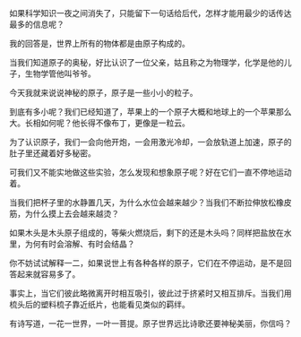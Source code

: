 如果科学知识一夜之间消失了，只能留下一句话给后代，怎样才能用最少的话传达最多的信息呢？

我的回答是，世界上所有的物体都是由原子构成的。

当我们知道原子的奥秘，好比认识了一位父亲，姑且称之为物理学，化学是他的儿子，生物学管他叫爷爷。



今天我就来说说神秘的原子，原子是一些小小的粒子。

到底有多小呢？我们已经知道了，苹果上的一个原子大概和地球上的一个苹果那么大。长相如何呢？他长得不像布丁，更像是一粒云。

为了认识原子，我们一会向他开炮，一会用激光冷却，一会放轨道上加速，原子的肚子里还藏着好多秘密。

可我们又不能实地做这些实验，怎么发现和想象原子呢？好在它们一直不停地运动着。



当我们把杯子里的水静置几天，为什么水位会越来越少？当我们不断拉伸放松橡皮筋，为什么摸上去会越来越烫？

如果木头是木头原子组成的，等柴火燃烧后，剩下的还是木头吗？同样把盐放在水里，为何有时会溶解、有时会结晶？

你不妨试试解释一二，如果说世上有各种各样的原子，它们在不停运动，是不是回答起来就容易多了。

事实上，当它们彼此略微离开时相互吸引，彼此过于挤紧时又相互排斥。当我们用梳头后的塑料梳子靠近纸片，也能看见类似的羁绊。



有诗写道，一花一世界，一叶一菩提。原子世界远比诗歌还要神秘美丽，你信吗？
